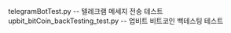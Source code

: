 telegramBotTest.py                -- 텔레크램 메세지 전송 테스트
upbit_bitCoin_backTesting_test.py -- 업비트 비트코인 백테스팅 테스트